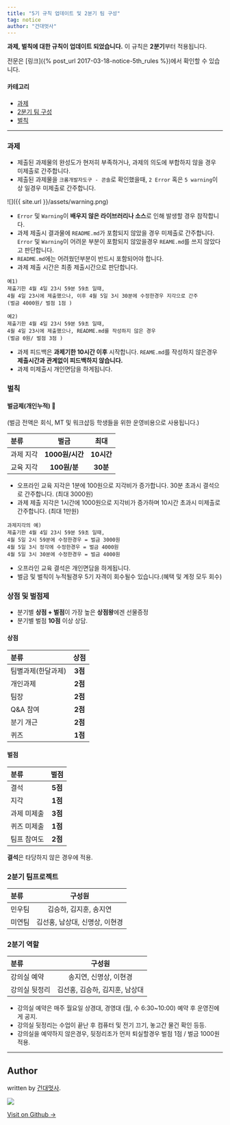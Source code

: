 ```yaml
---
title: "5기 규칙 업데이트 및 2분기 팀 구성"
tag: notice
author: "건대멋사"
---
```


**과제, 벌칙에 대한 규칙이 업데이트 되었습니다.** 이 규칙은 **2분기**부터 적용됩니다.

전문은 [링크]({% post_url 2017-03-18-notice-5th_rules %})에서 확인할 수 있습니다.

#### 카테고리
- [과제](#과제)
- [2분기 팀 구성](#팀)
- [벌칙](#벌칙)


---
<a id="#과제"></a>
### 과제
- 제출된 과제물의 완성도가 현저히 부족하거나, 과제의 의도에 부합하지 않을 경우 미제출로 간주합니다.
- 제출된 과제물을 `크롬개발자도구 - 콘솔`로 확인했을때,  `2 Error` 혹은 `5 warning`이상 일경우 미제출로 간주합니다.

![]({{ site.url }}/assets/warning.png)

- `Error` 및 `Warning`이 **배우지 않은 라이브러리나 소스**로 인해 발생할 경우 참작합니다.
- 과제 제출시 결과물에 `README.md`가 포함되지 않았을 경우 미제출로 간주합니다. `Error` 및 `Warning`이 어려운 부분이 포함되지 않았을경우 `REAME.md`를 쓰지 않았다고 판단합니다.
- `README.md`에는 어려웠던부분이 반드시 포함되어야 합니다. 
- 과제 제출 시간은 최종 제출시간으로 판단합니다.

```
예1)
제출기한 4월 4일 23시 59분 59초 일때,
4월 4일 23시에 제출했으나, 이후 4월 5일 3시 30분에 수정한경우 지각으로 간주
(벌금 4000원/ 벌점 1점 )

예2)
제출기한 4월 4일 23시 59분 59초 일때,
4월 4일 23시에 제출했으나, README.md를 작성하지 않은 경우
(벌금 0원/ 벌점 3점 )
```

- 과제 피드백은 **과제기한 10시간 이후** 시작합니다. `REAME.md`를 작성하지 않은경우 **제출시간과 관계없이 피드백하지 않습니다.**
- 과제 미제출시 개인면담을 하게됩니다.

<a id="#벌칙"></a>
### 벌칙
#### 벌금제(개인누적) :cop:
(벌금 전액은 회식, MT 및 워크샵등 학생들을 위한 운영비용으로 사용됩니다.)

|   분류  | 벌금           |     최대      |
| :----- | :-----------: | :----------: |
| 과제 지각    | **1000원/시간** |   **10시간**  |
| 교육 지각    | **100원/분**   |   **30분**  |

- 오프라인 교육 지각은 1분에 100원으로 지각비가 증가합니다. 30분 초과시 결석으로 간주합니다. (최대 3000원)
- 과제 제출 지각은 1시간에 1000원으로 지각비가 증가하며 10시간 초과시 미제출로 간주합니다. (최대 1만원)

```
과제지각의 예)
제출기한 4월 4일 23시 59분 59초 일때,
4월 5일 2시 59분에 수정한경우 = 벌금 3000원
4월 5일 3시 정각에 수정한경우 = 벌금 4000원
4월 5일 3시 30분에 수정한경우 = 벌금 4000원
```

- 오프라인 교육 결석은 개인면담을 하게됩니다.
- 벌금 및 벌칙이 누적될경우 5기 자격이 회수될수 있습니다.(혜택 및 계정 모두 회수)

### 상점 및 벌점제
* 분기별 **상점 + 벌점**이 가장 높은 **상점왕**에겐 선물증정
* 분기별 벌점 **10점** 이상 상담.

#### 상점

|   분류  | 상점   |
| :----- | :-----------: |
| 팀별과제(한달과제)    | **3점** |
| 개인과제    | **2점**   |
| 팀장    | **2점**   |
| Q&A 참여    | **2점**   |
| 분기 개근    | **2점**   |
| 퀴즈    | **1점**   |

#### 벌점


|   분류  | 벌점   |
| :----- | :-----------: |
| 결석    | **5점**   |
| 지각    | **1점**   |
| 과제 미제출    | **3점** |
| 퀴즈 미제출 | **1점**   |
| 팀프 참여도 | **2점**   |

**결석**은 타당하지 않은 경우에 적용.



<a id="#팀"></a>
### 2분기 팀프로젝트

|   분류  | 구성원   |
| :----- | :-----------: |
| 민우팀    | 김승하, 김지훈, 송지연 |
| 미연팀    | 김선홍, 남상대, 신명상, 이현경 |


### 2분기 역할

|   분류  | 구성원   |
| :----- | :-----------: |
| 강의실 예약    | 송지연, 신명상, 이현경 |
| 강의실 뒷정리   | 김선홍, 김승하, 김지훈, 남상대|

- 강의실 예약은 매주 월요일 상경대, 경영대 (월, 수 6:30~10:00) 예약 후 운영진에게 공지.
- 강의실 뒷정리는 수업이 끝난 후 컴퓨터 및 전기 끄기, 놓고간 물건 확인 등등.
- 강의실을 예약하지 않은경우, 뒷정리조가 먼저 퇴실할경우 벌점 1점 / 벌금 1000원 적용.

---

## Author

written by [건대멋사](likelionkonkuk.github.io).

![](https://avatars.githubusercontent.com/likelionkonkuk?v=2&s=100)

<a href="https://github.com/likelionkonkuk" target="_blank" class="btn btn-black"><i class="fa fa-github fa-lg"></i> Visit on Github &rarr;</a>